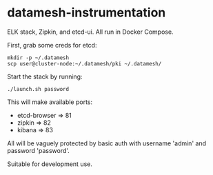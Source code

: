 # datamesh-instrumentation

ELK stack, Zipkin, and etcd-ui.
All run in Docker Compose.

First, grab some creds for etcd:

```
mkdir -p ~/.datamesh
scp user@cluster-node:~/.datamesh/pki ~/.datamesh/
```

Start the stack by running:

```
./launch.sh password
```

This will make available ports:

- etcd-browser => 81
- zipkin => 82
- kibana => 83

All will be vaguely protected by basic auth with username 'admin' and password 'password'.

Suitable for development use.
